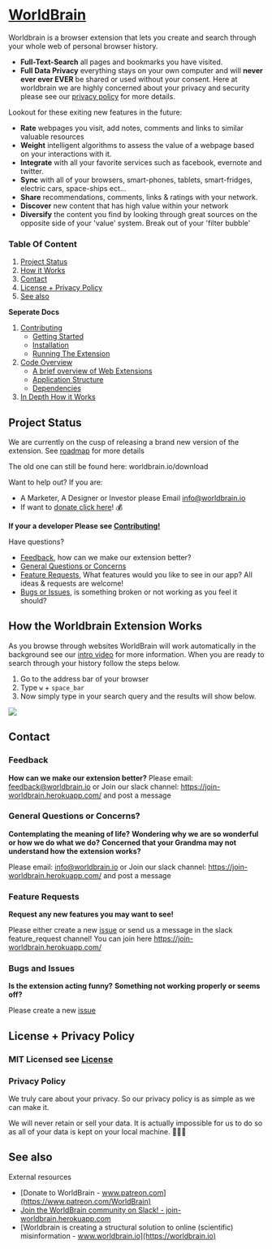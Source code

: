 # <a id="worldbrain" href="#worldbrain">WorldBrain</a>

Worldbrain is a browser extension that lets you create and search through your whole web of personal browser history.

 - **Full-Text-Search** all pages and bookmarks you have visited.
 - **Full Data Privacy** everything stays on your own computer and will **never ever ever EVER** be shared or used without your consent. Here at worldbrain we are highly concerned about your privacy and security please see our [privacy policy](#privacy-policy) for more details.

Lookout for these exiting new features in the future:
 - **Rate** webpages you visit, add notes, comments and links to similar valuable resources
 - **Weight** intelligent algorithms to assess the value of a webpage based on your interactions with it.
 - **Integrate** with all your favorite services such as facebook, evernote and twitter.
 - **Sync** with all of your browsers, smart-phones, tablets, smart-fridges, electric cars, space-ships ect...
 - **Share** recommendations, comments, links & ratings with your network.
 - **Discover** new content that has high value within your network
 - **Diversify** the content you find by looking through great sources on the opposite side of your 'value' system. Break out of your 'filter bubble'

### Table Of Content

1. [Project Status](#project-status)
1. [How it Works](#how-it-works.md)
1. [Contact](#contact)
1. [License + Privacy Policy](#license-+-privacy-policy)
1. [See also](#see-also)

**Seperate Docs**

1. [Contributing](./docs/Contributing-Guide.md)
    * [Getting Started](./docs/Contributing-Guide.md#getting-started)
    * [Installation](./docs/Contributing-Guide.md#installation)
    * [Running The Extension](./docs/Contributing-Guide.md#running-the-extension)
1. [Code Overview](./docs/Contributing-Guide.md#code-overview)
    * [A brief overview of Web Extensions](./docs/Contributing-Guide.md#a-brief-overview-of-web-e)
    * [Application Structure](./docs/Contributing-Guide.md#application-structure)
    * [Dependencies](./docs/Contributing-Guide.md#dependencies)
1. [In Depth How it Works](./docs/How-It-Works.md)

## Project Status
We are currently on the cusp of releasing a brand new version of the extension. See [roadmap](https://trello.com/b/mdqEuBjb) for more details

The old one can still be found here: worldbrain.io/download

Want to help out? If you are:
 - A Marketer, A Designer or Investor please Email info@worldbrain.io
 - If want to [donate click here](https://www.patreon.com/WorldBrain)! :moneybag:

**If your a developer Please see [Contributing!](./docs/Contributing-Guide.md)**

Have questions?
- [Feedback](#contact), how can we make our extension better?
- [General Questions or Concerns](#contact)
- [Feature Requests](#feature-requests), <!-- vote for or add any new features you may want to see! --> What features would you like to see in our app? All ideas & requests are welcome!
- [Bugs or Issues](https://github.com/WorldBrain/Research-Engine/issues/new), is something broken or not working as you feel it should?

## How the Worldbrain Extension Works

As you browse through websites WorldBrain will work automatically in the background see our [intro video](https://youtu.be/rtYA8_taswk) for more information. When you are ready to search through your history follow the steps below.

1. Go to the address bar of your browser
2. Type `w` + `space_bar`
3. Now simply type in your search query and the results will show below.

![](https://github.com/swissums/worldbrain-doc-gifs/blob/master/how-it-works.gif)

## Contact

### Feedback
**How can we make our extension better?**
Please email: feedback@worldbrain.io
or
Join our slack channel: https://join-worldbrain.herokuapp.com/ and post a message

### General Questions or Concerns?
**Contemplating the meaning of life?**
**Wondering why we are so wonderful or how we do what we do?**
**Concerned that your Grandma may not understand how the extension works?**

Please email: info@worldbrain.io
or
Join our slack channel: https://join-worldbrain.herokuapp.com/ and post a message

### Feature Requests
**Request <!-- Vote and Comment on -->  any new features you may want to see!**

<!-- Please visit our [Feature Requests Page](**TODO**) -->
Please either create a new [issue](https://github.com/WorldBrain/WebMemex/issues/new)
or send us a message in the slack feature_request channel!
You can join here https://join-worldbrain.herokuapp.com/

### Bugs and Issues
**Is the extension acting funny?**
**Something not working properly or seems off?**

Please create a new [issue](https://github.com/WorldBrain/WebMemex/issues/new)

## License + Privacy Policy

### MIT Licensed see [License](./License)

### Privacy Policy

We truly care about your privacy. So our privacy policy is as simple as we can make it.

We will never retain or sell your data.
It is actually impossible for us to do so as all of your data is kept on your local machine.
:see_no_evil::hear_no_evil::speak_no_evil:


## See also

External resources

* [Donate to WorldBrain - www.patreon.com](https://www.patreon.com/WorldBrain)
* [Join the WorldBrain community on Slack! - join-worldbrain.herokuapp.com](https://join-worldbrain.herokuapp.com/)
* [Worldbrain is creating a structural solution to online (scientific) misinformation - www.worldbrain.io](https://worldbrain.io)

